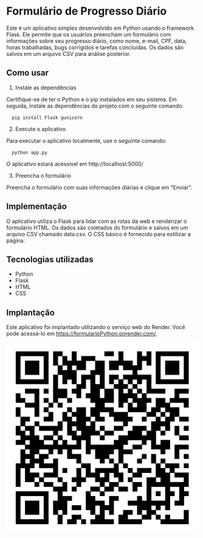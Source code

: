 
# Formulário de Progresso Diário

Este é um aplicativo simples desenvolvido em Python usando o framework Flask. Ele permite que os usuários preencham um formulário com informações sobre seu progresso diário, como nome, e-mail, CPF, data, horas trabalhadas, bugs corrigidos e tarefas concluídas. Os dados são salvos em um arquivo CSV para análise posterior.



## Como usar

1. Instale as dependências

Certifique-se de ter o Python e o pip instalados em seu sistema. Em seguida, instale as dependências do projeto com o seguinte comando:
```http
  pip install Flask gunicorn

```



2. Execute o aplicativo

Para executar o aplicativo localmente, use o seguinte comando:

```http
  python app.py

```

O aplicativo estará acessível em http://localhost:5000/



3. Preencha o formulário

Preencha o formulário com suas informações diárias e clique em "Enviar".



## Implementação

O aplicativo utiliza o Flask para lidar com as rotas da web e renderizar o formulário HTML. Os dados são coletados do formulário e salvos em um arquivo CSV chamado data.csv. O CSS básico é fornecido para estilizar a página.

## Tecnologias utilizadas

* Python
* Flask
* HTML
* CSS

## Implantação

Este aplicativo foi implantado utilizando o serviço web do Render. Você pode acessá-lo em https://formularioPython.onrender.com/.



![Texto Alternativo](https://github.com/MarthaLucena/formularioPython/blob/main/QRCode.png)

